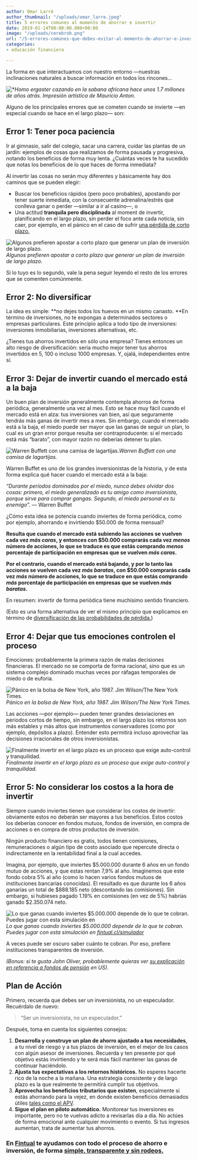 ```yaml
---
author: Omar Larré
author_thumbnail: "/uploads/omar_larre.jpeg"
title: 5 errores comunes al momento de ahorrar e invertir
date: 2019-01-14T00:00:00.000+00:00
image: "/uploads/cerebrob.png"
url: "/5-errores-comunes-que-debes-evitar-al-momento-de-ahorrar-e-invertir-2567c90adc9d/"
categories:
- educación financiera

---
```

La forma en que interactuamos con nuestro entorno —nuestras inclinaciones naturales a buscar información en todos los rincones...

![*](/uploads/5-errores-com7122)_Homo ergaster cazando en la sabana africana hace unos 1.7 millones de años atrás. Impresión artística de Mauricio Anton._

Alguno de los principales errores que se cometen cuando se invierte —en especial cuando se hace en el largo plazo— son:

## Error 1: Tener poca paciencia

Ir al gimnasio, salir del colegio, sacar una carrera, cuidar las plantas de un jardín: ejemplos de cosas que realizamos de forma pausada y progresiva, notando los beneficios de forma muy lenta. ¿Cuántas veces te ha sucedido que notas los beneficios de lo que haces de forma inmediata?

Al invertir las cosas no serán muy diferentes y básicamente hay dos caminos que se pueden elegir:

* Buscar los beneficios rápidos (pero poco probables), apostando por tener suerte inmediata, con la consecuente adrenalina/estrés que conlleva ganar o perder —similar a ir al casino—, o
* Una actitud **tranquila pero disciplinada** al moment de invertir, planificando en el largo plazo, sin perder el foco ante cada noticia, sin caer, por ejemplo, en el pánico en el caso de sufrir [una pérdida de corto plazo.](https://blog.fintual.cl/p%C3%A9rdidas-de-corto-plazo-t%C3%B3mate-unos-minutos-y-lee-esto-e222b63f3939)

![Algunos prefieren apostar a corto plazo que generar un plan de inversión de largo plazo.](/uploads/5-errores-com4231.jpg)_Algunos prefieren apostar a corto plazo que generar un plan de inversión de largo plazo._

Si lo tuyo es lo segundo, vale la pena seguir leyendo el resto de los errores que se comenten comúnmente.

## Error 2: No diversificar

La idea es simple: **no dejes todos los huevos en un mismo canasto. **En término de inversiones, no te expongas a determinados sectores o empresas particulares. Este principio aplica a todo tipo de inversiones: inversiones inmobiliarias, inversiones alternativas, etc.

¿Tienes tus ahorros invertidos en sólo una empresa? Tienes entonces un alto riesgo de diversificación: sería mucho mejor tener tus ahorros invertidos en 5, 100 o incluso 1000 empresas. Y, ojalá, independientes entre sí.

## Error 3: Dejar de invertir cuando el mercado está a la baja

Un buen plan de inversión generalmente contempla ahorros de forma periódica, generalmente una vez al mes. Esto se hace muy fácil cuando el mercado está en alza: tus inversiones van bien, así que seguramente tendrás más ganas de invertir mes a mes. Sin embargo, cuando el mercado está a la baja, el miedo puede ser mayor que las ganas de seguir un plan, lo cual es un gran error porque resulta ser contraproducente: si el mercado está más “barato”, con mayor razón no deberías detener tu plan.

![Warren Buffett con una camisa de lagartijas.](/uploads/5-errores-com7045.png)_Warren Buffett con una camisa de lagartijas._

Warren Buffet es uno de los grandes inversionistas de la historia, y de esta forma explica qué hacer cuando el mercado está a la baja:

_“Durante períodos dominados por el miedo, nunca debes olvidar dos cosas: primero, el miedo generalizado es tu amigo como inversionista, porque sirve para comprar gangas. Segundo, el miedo personal es tu enemigo”._
— Warren Buffet

¿Cómo esta idea se potencia cuando inviertes de forma periódica, como por ejemplo, ahorrando e invirtiendo $50.000 de forma mensual?

**Resulta que cuando el mercado está subiendo las acciones se vuelven cada vez _más caras_, y entonces con $50.000 comprarás cada vez _menos_ número de acciones, lo que se traduce es que estás comprando _menos_ porcentaje de participación en empresas que se vuelven _más caras_.**

**Por el contrario, cuando el mercado está bajando, y por lo tanto las acciones se vuelven cada vez _más baratas_, con $50.000 comprarás cada vez _más_ número de acciones, lo que se traduce en que estás comprando _más_ porcentaje de participación en empresas que se vuelven _más baratas_.**

En resumen: invertir de forma periódica tiene muchísimo sentido financiero.

(Esto es una forma alternativa de ver el mismo principio que explicamos en término de [diversificación de las probabilidades de pérdida.](https://blog.fintual.cl/c%C3%B3mo-tener-un-poco-de-suerte-al-invertir-en-fintual-95c42d6b850c))

## Error 4: Dejar que tus emociones controlen el proceso

Emociones: probablemente la primera razón de malas decisiones financieras. El mercado no se comporta de forma racional, sino que es un sistema complejo dominado muchas veces por ráfagas temporales de miedo o de euforia.

![Pánico en la bolsa de New York, año 1987. Jim Wilson/The New York Times.](/uploads/5-errores-com7398)_Pánico en la bolsa de New York, año 1987. Jim Wilson/The New York Times._

Las acciones —por ejemplo— pueden tener grandes desviaciones en periodos cortos de tiempo, sin embargo, en el largo plazo los retornos son más estables y más altos que instrumentos conservadores (como por ejemplo, depósitos a plazo). Entender esto permitirá incluso aprovechar las decisiones irracionales de otros inversionistas.

![Finalmente invertir en el largo plazo es un proceso que exige auto-control y tranquilidad.](/uploads/5-errores-com5688)_Finalmente invertir en el largo plazo es un proceso que exige auto-control y tranquilidad._

## Error 5: No considerar los costos a la hora de invertir

Siempre cuando inviertes tienen que considerar los costos de invertir: obviamente estos no deberán ser mayores a tus beneficios. Estos costos los deberías conocer en fondos mutuos, fondos de inversión, en compra de acciones o en compra de otros productos de inversión.

Ningún producto financiero es gratis, todos tienen comisiones, remuneraciones o algún tipo de costo asociado que repercute directa o indirectamente en la rentabilidad final a la cual accedes.

Imagina, por ejemplo, que inviertes $5.000.000 durante 6 años en un fondo mutuo de acciones, y que estas rentan 7,9% al año. Imaginemos que este fondo cobra 5% al año (como lo hacen varios fondos mutuos de instituciones bancarias conocidas). El resultado es que durante los 6 años ganarías un total de $888.185 neto (descontando las comisiones). Sin embargo, si hubieses pagado 1.19% en comisiones (en vez de 5%) habrías ganado $2.350.074 neto.

![Lo que ganas cuando inviertes $5.000.000 depende de lo que te cobran. Puedes jugar con esta simulación en ](https://cdn-images-1.medium.com/max/2000/1*nFNUDcwPf0xkz68KmODv9w.png)_Lo que ganas cuando inviertes $5.000.000 depende de lo que te cobran. Puedes jugar con esta simulación en_ [_fintual.cl/simulador_](https://fintual.cl/simulador/?utm_source=medium.com&utm_medium=referral&utm_campaign=consideration&utm_content=5+errores+simula-164)

A veces puede ser oscuro saber cuánto te cobran. Por eso, prefiere instituciones transparentes de inversión.

_(Bonus: si te gusta John Oliver, probablemente quieras ver_ [_su explicación en referencia a fondos de pensión_](https://www.youtube.com/watch?v=gvZSpET11ZY) _en US)._

## Plan de Acción

Primero, recuerda que debes ser un inversionista, no un especulador. Recuérdalo de nuevo:

> “Ser un inversionista, no un especulador.”

Después, toma en cuenta los siguientes consejos:

1. **Desarrolla y construye un plan de ahorro ajustado a tus necesidades**, a tu nivel de riesgo y a tus plazos de inversión, en el mejor de los casos con algún asesor de inversiones. Recuerda y ten presente por qué objetivo estás invirtiendo y te será más fácil mantener las ganas de continuar haciéndolo.
2. **Ajusta tus expectativas a los retornos históricos.** No esperes hacerte rico de la noche a la mañana. Una estrategia consistente y de largo plazo es la que realmente te permitirá cumplir tus objetivos.
3. **Aprovecha los beneficios tributarios que existen**, especialmente si estás ahorrando para la vejez, en donde existen beneficios demasiados útiles [tales como el APV](https://fintual.cl/apv).
4. **Sigue el plan en piloto automático.** Monitorear tus inversiones es importante, pero no te vuelvas adicto a revisarlas día a día. No actúes de forma emocional ante cualquier movimiento o evento. Si tus ingresos aumentan, trata de aumentar tus ahorros.

### En [Fintual](https://fintual.cl/?utm_source=medium.com&utm_medium=referral&utm_campaign=consideration&utm_content=5+errores-165) te ayudamos con todo el proceso de ahorro e inversión, de forma [simple, transparente y sin rodeos.](https://fintual.cl/simple/?utm_source=medium.com&utm_medium=referral&utm_campaign=consideration&utm_content=5+errores+simple-166)